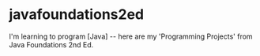 # javafoundations2ed
I'm learning to program [Java] -- here are my 'Programming Projects' from Java Foundations 2nd Ed.
